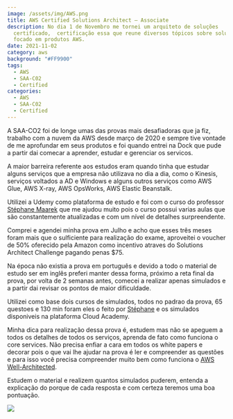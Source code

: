 ```yaml
---
image: /assets/img/AWS.png
title: AWS Certified Solutions Architect – Associate
description: No dia 1 de Novembro me tornei um arquiteto de soluções
  certificado,  certificação essa que reune diversos tópicos sobre soluções
  focado em produtos AWS.
date: 2021-11-02
category: aws
background: "#FF9900"
tags:
  - AWS
  - SAA-C02
  - Certified
categories:
  - AWS
  - SAA-C02
  - Certified
---
```

A SAA-CO2 foi de longe umas das provas mais desafiadoras que ja fiz, trabalho com a nuvem da AWS desde março de 2020 e sempre tive vontade de me aprofundar em seus produtos e foi quando entrei na Dock que pude a partir dai comecar a aprender, estudar e gerenciar os servicos.

A maior barreira referente aos estudos eram quando tinha que estudar alguns serviços que a empresa não utilizava no dia a dia, como o Kinesis, serviços voltados a AD e Windows e alguns outros serviços como AWS Glue, AWS X-ray, AWS OpsWorks, AWS Elastic Beanstalk.

Utilizei a Udemy como plataforma de estudo e foi com o curso do professor [Stéphane Maarek](https://www.udemy.com/share/102CPB3@xYG1_vYvd3URFpUna_CbcV7QjwWhLa0Lp1qF_ik0f56nHK3xsur_4wy588Aamqh6/) que me ajudou muito pois o curso possui varias aulas que são constantemente atualizadas e com um nível de detalhes surpreendente. 

Comprei e agendei minha prova em Julho e acho que esses três meses foram mais que o sulficiente para realização do exame, aproveitei o voucher de 50% oferecido pela Amazon como incentivo atraves do Solutions Architect Challenge pagando penas $75.

Na época não existia a prova em português e devido a todo o material de estudo ser em inglês preferi manter dessa forma, próximo a reta final da prova, por volta de 2 semanas antes, comecei a realizar apenas simulados e a partir dai revisar os pontos de maior dificuldade.

Utilizei como base dois cursos de simulados, todos no padrao da prova, 65 questoes e 130 min foram eles o feito por [Stéphane](https://www.udemy.com/share/102Yz63@uEL2psUJtMhsk_W1cREoD9AtJMDatMnZwNCFx5MMtYYrtKbHJKmS9MCi8JCN6ZDB/) e os simulados disponiveis na plataforma Cloud Academy.

Minha dica para realização dessa prova é, estudem mas não se apeguem a todos os detalhes de todos os serviços, aprenda de fato como funciona o core services.  Não precisa enfiar a cara em todos os white papers e decorar pois o que vai lhe ajudar na prova é ler e compreender as questões e para isso você precisa compreender muito bem como funciona o [AWS Well-Architected](https://aws.amazon.com/pt/architecture/well-architected/). 

Estudem o material e realizem quantos simulados puderem, entenda a explicação do porque de cada resposta e com certeza teremos uma boa pontuação.

![](/assets/img/certificado.png)
